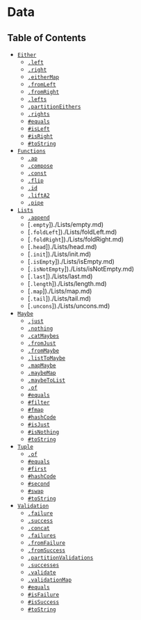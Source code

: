 # Data

## Table of Contents

* [`Either`](./Either)
    * [`.left`](./Either/constructors/left.md)
    * [`.right`](./Either/constructors/right.md)
    * [`.eitherMap`](./Either/static/eitherMap.md)
    * [`.fromLeft`](./Either/static/fromLeft.md)
    * [`.fromRight`](./Either/static/fromRight.md)
    * [`.lefts`](./Either/static/lefts.md)
    * [`.partitionEithers`](./Either/static/partitionEithers.md)
    * [`.rights`](./Either/static/rights.md)
    * [`#equals`](./Either/instance/equals.md)
    * [`#isLeft`](./Either/instance/isLeft.md)
    * [`#isRight`](./Either/instance/isRight.md)
    * [`#toString`](./Either/instance/toString.md)
* [`Functions`](./Functions)
    * [`.ap`](./Functions/ap.md)
    * [`.compose`](./Functions/compose.md)
    * [`.const`](./Functions/const.md)
    * [`.flip`](./Functions/flip.md)
    * [`.id`](./Functions/id.md)
    * [`.liftA2`](./Functions/liftA2.md)
    * [`.pipe`](./Functions/pipe.md)
* [`Lists`](./Lists)
    * [`.append`](./Lists/append.md)
    * [`.empty`])./Lists/empty.md)
    * [`.foldLeft`])./Lists/foldLeft.md)
    * [`.foldRight`])./Lists/foldRight.md)
    * [`.head`])./Lists/head.md)
    * [`.init`])./Lists/init.md)
    * [`.isEmpty`])./Lists/isEmpty.md)
    * [`.isNotEmpty`])./Lists/isNotEmpty.md)
    * [`.last`])./Lists/last.md)
    * [`.length`])./Lists/length.md)
    * [`.map`])./Lists/map.md)
    * [`.tail`])./Lists/tail.md)
    * [`.uncons`])./Lists/uncons.md)
* [`Maybe`](./Maybe)
    * [`.just`](./Maybe/constructors/just.md)
    * [`.nothing`](./Maybe/constructors/nothing.md)
    * [`.catMaybes`](./Maybe/static/catMaybes.md)
    * [`.fromJust`](./Maybe/static/fromJust.md)
    * [`.fromMaybe`](./Maybe/static/fromMaybe.md)
    * [`.listToMaybe`](./Maybe/static/listToMaybe.md)
    * [`.mapMaybe`](./Maybe/static/mapMaybe.md)
    * [`.maybeMap`](./Maybe/static/maybeMap.md)
    * [`.maybeToList`](./Maybe/static/maybeToList.md)
    * [`.of`](./Maybe/static/of.md)
    * [`#equals`](./Maybe/instance/equals.md)
    * [`#filter`](./Maybe/instance/filter.md)
    * [`#fmap`](./Maybe/instance/fmap.md)
    * [`#hashCode`](./Maybe/instance/hashCode.md)
    * [`#isJust`](./Maybe/instance/isJust.md)
    * [`#isNothing`](./Maybe/instance/isNothing.md)
    * [`#toString`](./Maybe/instance/toString.md)
* [`Tuple`](./Tuple)
    * [`.of`](./Tuple/constructors/of.md)
    * [`#equals`](./Tuple/instance/equals.md)
    * [`#first`](./Tuple/instance/first.md)
    * [`#hashCode`](./Tuple/instance/hashCode.md)
    * [`#second`](./Tuple/instance/second.md)
    * [`#swap`](./Tuple/instance/swap.md)
    * [`#toString`](./Tuple/instance/toString.md)
* [`Validation`](./Validation)
    * [`.failure`](./Validation/constructors/failure.md)
    * [`.success`](./Validation/constructors/success.md)
    * [`.concat`](./Validation/static/concat.md)
    * [`.failures`](./Validation/static/failures.md)
    * [`.fromFailure`](./Validation/static/fromFailure.md)
    * [`.fromSuccess`](./Validation/static/fromSuccess.md)
    * [`.partitionValidations`](./Validation/static/partitionValidations.md)
    * [`.successes`](./Validation/static/successes.md)
    * [`.validate`](./Validation/static/validate.md)
    * [`.validationMap`](./Validation/static/validationMap.md)
    * [`#equals`](./Validation/instance/equals.md)
    * [`#isFailure`](./Validation/instance/isFailure.md)
    * [`#isSuccess`](./Validation/instance/isSuccess.md)
    * [`#toString`](./Validation/instance/toString.md)

